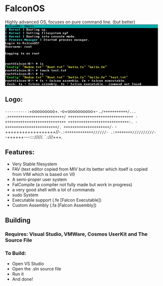 # FalconOS
Highly advanced OS, focuses on pure command line. (but better)
![Demo](FalconOS/gitstuff/DemoImage.png)

## Logo:
 `----------`
 :+ooooooooo+.
-o+oooooooooo+-
..`/+++++++++++/...
   .++++++++++++++++++++++++++/
    ++++++++++++++++++++++++++++++
    -++++++++++++++++++++++++++++
     ++++++++++++++++++++++++++++:.
     -++++++++++++++++++++++++/.
      +++++++++++++++++++++/-`
      -++++++++++++++++++//-`
        .:+++++++++++++//////-
           .:++++++++//////////-
             `-++++++---:::://///.
           `.:///+++.               

## Features:
- Very Stable filesystem
- FAV (text editor copied from MIV but its better which itself is copied from VIM which is based on VI)
- A semi-proper user system
- FalCompile (a compiler not fully made but work in progress)
- a very good shell with a lot of commands
- sudo System
- Executable support (.fe [Falcon Executable])
- Custom Assembly (.fa [Falcon Assembly])

## Building
### Requires: Visual Studio, VMWare, Cosmos UserKit and The Source File
### To Build:
- Open VS Studio
- Open the .sln source file
- Run it
- And done!
